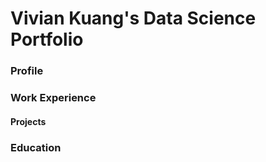 # Vivian Kuang's Data Science Portfolio

### Profile 

### Work Experience

#### Projects 

### Education 
